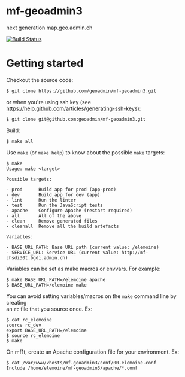 mf-geoadmin3
============

next generation map.geo.admin.ch

[![Build Status](https://travis-ci.org/geoadmin/mf-geoadmin3.png?branch=master)](https://travis-ci.org/geoadmin/mf-geoadmin3)

# Getting started

Checkout the source code:

    $ git clone https://github.com/geoadmin/mf-geoadmin3.git

or when you're using ssh key (see https://help.github.com/articles/generating-ssh-keys):

    $ git clone git@github.com:geoadmin/mf-geoadmin3.git

Build:

    $ make all

Use `make` (or `make help`) to know about the possible `make` targets:

    $ make
    Usage: make <target>

    Possible targets:

    - prod      Build app for prod (app-prod)
    - dev       Build app for dev (app)
    - lint      Run the linter
    - test      Run the JavaScript tests
    - apache    Configure Apache (restart required)
    - all       All of the above
    - clean     Remove generated files
    - cleanall  Remove all the build artefacts

    Variables:

    - BASE_URL_PATH: Base URL path (current value: /elemoine)
    - SERVICE_URL: Service URL (current value: http://mf-chsdi30t.bgdi.admin.ch)


Variables can be set as make macros or envvars. For example:

    $ make BASE_URL_PATH=/elemoine apache 
    $ BASE_URL_PATH=/elemoine make 

You can avoid setting variables/macros on the `make` command line by creating  
an `rc` file that you source once. Ex:  

    $ cat rc_elemoine 
    source rc_dev
    export BASE_URL_PATH=/elemoine
    $ source rc_elemoine 
    $ make  

On mf1t, create an Apache configuration file for your environment. Ex:

    $ cat /var/www/vhosts/mf-geoadmin3/conf/00-elemoine.conf
    Include /home/elemoine/mf-geoadmin3/apache/*.conf 
